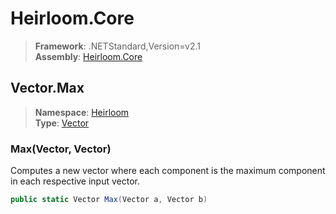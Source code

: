 # Heirloom.Core

> **Framework**: .NETStandard,Version=v2.1  
> **Assembly**: [Heirloom.Core][0]  

## Vector.Max

> **Namespace**: [Heirloom][0]  
> **Type**: [Vector][1]  

### Max(Vector, Vector)

Computes a new vector where each component is the maximum component in each respective input vector.

```cs
public static Vector Max(Vector a, Vector b)
```

[0]: ../Heirloom.Core.md
[1]: Heirloom.Vector.md
